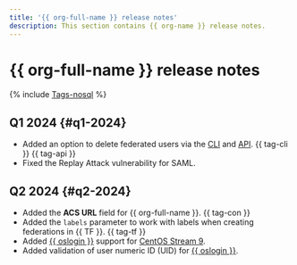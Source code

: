 ```yaml
---
title: '{{ org-full-name }} release notes'
description: This section contains {{ org-name }} release notes.
---
```


# {{ org-full-name }} release notes

{% include [Tags-nosql](../_includes/release-notes-tags-nosql.md) %}

## Q1 2024 {#q1-2024}

* Added an option to delete federated users via the [CLI](../cli/cli-ref/managed-services/organization-manager/federation/saml/delete-user-accounts.md) and [API](api-ref/Federation/deleteUserAccounts.md). {{ tag-cli }} {{ tag-api }}
* Fixed the Replay Attack vulnerability for SAML.

## Q2 2024 {#q2-2024}

* Added the **ACS URL** field for {{ org-full-name }}. {{ tag-con }}
* Added the `labels` parameter to work with labels when creating federations in {{ TF }}. {{ tag-tf }}
* Added [{{ oslogin }}](../organization/concepts/os-login) support for [CentOS Stream 9](/marketplace/products/yc/centos-stream-9).
* Added validation of user numeric ID (UID) for [{{ oslogin }}](../organization/concepts/os-login).
